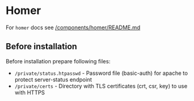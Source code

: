 # Homer

For `homer` docs see [/components/homer/README.md](../../../components/homer/README.md)

## Before installation

Before installation prepare following files:

- `/private/status.htpasswd` - Password file (basic-auth) for apache to protect server-status endpoint
- `/private/certs` -  Directory with TLS certificates (crt, csr, key) to use with HTTPS
